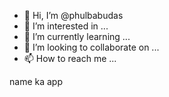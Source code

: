 - 👋 Hi, I’m @phulbabudas
- 👀 I’m interested in ...
- 🌱 I’m currently learning ...
- 💞️ I’m looking to collaborate on ...
- 📫 How to reach me ...

<!---
phulbabudas/phulbabudas is a ✨ special ✨ repository because its `README.md` (this file) appears on your GitHub profile.
You can click the Preview link to take a look at your changes.
--->name ka app 

